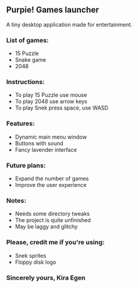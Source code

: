 ## Purpie! Games launcher
A tiny desktop application made for entertainment.  
### List of games:
- 15 Puzzle
- Snake game
- 2048

### Instructions:
- To play 15 Puzzle use mouse
- To play 2048 use arrow keys
- To play Snek press space, use WASD

### Features:
- Dynamic main menu window
- Buttons with sound
- Fancy lavender interface

### Future plans:
- Expand the number of games
- Improve the user experience

### Notes:
- Needs some directory tweaks
- The project is quite unfinished
- May be laggy and glitchy

### Please, credit me if you're using:
- Snek sprites
- Floppy disk logo

### Sincerely yours, Kira Egen
